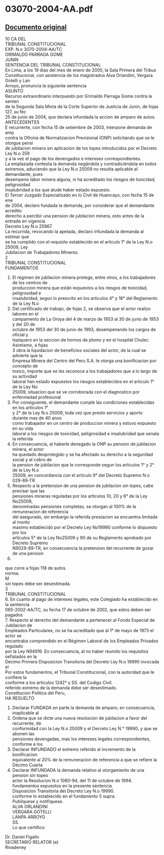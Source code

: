 
03070-2004-AA.pdf
=================
  
[Documento original](https://tc.gob.pe/jurisprudencia/2005/03070-2004-AA.pdf)  
---  
10 CA DEL  
TRIBUNAL CONSTITUCIONAL  
EXP. N.o 3070-2004-AA/TC  
GRIMALDO PARRAGA GOME  
JUNIN  
SENTENCIA DEL TRIBUNAL CONSTITUCIONAL  
En Lima, a los 19 dias del mes de enero de 2005, la Sala Primera del Tribus  
Constitucional, con asistencia de los magistrados Alva Orlandini, Vergara Gotelli y Lan  
Arroyo, pronuncia la siguiente sentencia  
ASUNTO  
Recurso extraordinario interpuesto por Grimaldo Parraga Gome contra la senten  
de la Segunda Sala Mixta de la Corte Superior de Justicia de Junin, de fojas 127, su fec  
25 de junio de 2004, que declara infundada la accion de amparo de autos.  
ANTECEDENTES  
E recurrente, con fecha 15 de setiembre de 2003, interpone demanda de amp  
contra la Oficina de Normalizacion Previsional (ONP) solicitando que se le otorgue pensi  
de jubilacion minera sin aplicacion de los topes introducidos por el Decreto Ley N.o 259  
y a la vez el pago de los devengados e intereses correspondientes.  
La emplazada contesta la demanda negândola y contradiciéndola en todos  
extremos, aduciendo que la Ley N.o 25009 no resulta aplicable al demandante, pues  
desempeno labor minera alguna, ni ha acreditado los riesgos de toxicidad, peligrosidad  
insalubridad a los que alude haber estado expuesto.  
El Tercer Juzgado Especializado en lo Civil de Huancayo, con fecha 15 de ene  
de 2004, declaro fundada la demanda, por considerar que el demandante acredito  
derecho a percibir una pension de jubilacion minera, esto antes de la entrada en vigencia  
Decreto Ley N.o 25967.  
La recurrida, revocando la apelada, declaro infundada la demanda al estimar que  
se ha cumplido con el requisito establecido en el articulo 1° de la Ley N.o 25009, Ley  
Jubilacion de Trabajadores Mineros.  
2  
TRIBUNAL CONSTITUCIONAL  
FUNDAMENTOS  
1. El régimen de jubilacion minera protege, entre otros, a los trabajadores de los centros de  
produccion minera que estân expuestos a los riesgos de toxicidad, peligrosidad e  
insalubridad, segun lo prescrito en los articulos 4° y 16° del Reglamento de la Ley N.o  
2. Del certificado de trabajo, de fojas 2, se observa que el actor realizo labores en el  
campamento de La Oroya del 4 de marzo de 1953 al 30 de junio de 1953 y del 20 de  
octubre de 1953 del 30 de junio de 1993, desempenando los cargos de oficial y  
topiquero en la seccion de hornos de plomo y en el hospital Chulec. Asimismo, a fojas  
3 obra la liquidacion de beneficios sociales del actor, de la cual se advierte que la  
Empresa Minera del Centro del Peru S.A. le otorga una bonificacion por concepto de  
toxico, importe que se les reconoce a los trabajadores que a lo largo de su actividad  
laboral han estado expuestos los riesgos establecidos en el articulo 1° de la Ley No  
25009, situacion que se ve corroborada con el diagnostico por enfermedad profesional  
3. Por consiguiente, el demandante cumple las condiciones establecidas en los articulos 1°  
y 2° de la Ley N.o 25009, toda vez que presto servicios y aporto durante mas de 40 anos  
como trabajador en un centro de produccion minera y estuvo expuesto en su vida  
laboral a los riesgos de toxicidad, peligrosidad e insalubridad que senala la referida  
14. En consecuencia, al haberle denegado la ONP su pension de jubilacion minera, el actor  
ha quedado desprotegido y se ha afectado su derecho a la seguridad social y al cobro de  
la pension de jubilacion que le corresponde segun los articulos 1° y 2° de la Ley N.o  
25009, en concordancia con el articulo 9° del Decreto Supremo N.o 029-89-TR.  
5. Respecto a la pretension de una pension de jubilacion sin topes, cabe precisar que las  
pensiones mineras reguladas por los articulos 10, 20 y 6° de la Ley No25009,  
denominadas pensiones completas, se otorgan al 100% de la remuneracion de referencia  
del asegurado, sin embargo la referida prestacion se encuentra limitada al monto  
maximo establecido por el Decreto Ley No19990 conforme lo dispuesto por los  
articulos 5° de la Ley No25009 y 90 de su Reglamento aprobado por Decreto Supremo  
N9029-89-TR, en consecuencia la pretension del recurrente de gozar de una pension  
25009.  
que corre a fojas 118 de autos.  
norma.  
M  
sin topes debe ser desestimada.  
3  
TRIBUNAL CONSTITUCIONAL  
6. En cuanto al pago de intereses legales, este Colegiado ha establecido en la sentencia  
065-2002-AA/TC, su fecha 17 de octubre de 2002, que estos deben ser pagados  
7. Respecto al derecho del demandante a pertenecer al Fondo Especial de Jubilacion de  
Empleados Particulares, no se ha acreditado que al 1° de mayo de 1973 el actor se  
encontraba comprendido en el Régimen Laboral de los Empleados Privados regulado  
por la Ley N94916. En consecuencia, al no haber reunido los requisitos sefialados en la  
Décimo Primera Disposicion Transitoria del Decreto Ley N.o 19990 invocada el  
Por estos fundamentos, el Tribunal Constitucional, con la autoridad que le confiere la  
conforme a los articulos 1242° y SS. del Codigo Civil.  
referido extremo de la demanda debe ser desestimado.  
Constitucion Politica del Peru,  
HA RESUELTO  
1. Declarar FUNDADA en parte la demanda de amparo; en consecuencia, inaplicable al  
2. Ordena que se dicte una nueva resolucion de jubilacion a favor del recurrente, de  
conformidad con la Ley N.o 25009 y el Decreto Ley N.° 19990, y que se abonen las  
pensiones devengadas, mas los intereses legales correspondientes, conforme a los  
3. Declarar INFUNDADO el extremo referido al incremento de la bonificacion  
equivalente al 20% de la remuneracion de referencia a que se refiere la Décimo Cuarta  
4. Declarar INFUNDADA la demanda relativo al otorgamiento de una pension sin topes  
actor la Resolucion N.o 1080-94, del 11 de octubre de 1994.  
fundamentos expuestos en la presente sentencia.  
Disposicion Transitoria del Decreto Ley N.o 19990.  
conforme lo establecido en el fundamento 5 supra.  
Publiquese y notifiquese.  
ALVA ORLANDINI  
VERGARA GOTELLI  
LANPA ARROYO  
SS.  
Lo que certifico:  
  
Dr. Daniel Figallo  
SECRETARIO RELATOR (e)  
Rivadeney
